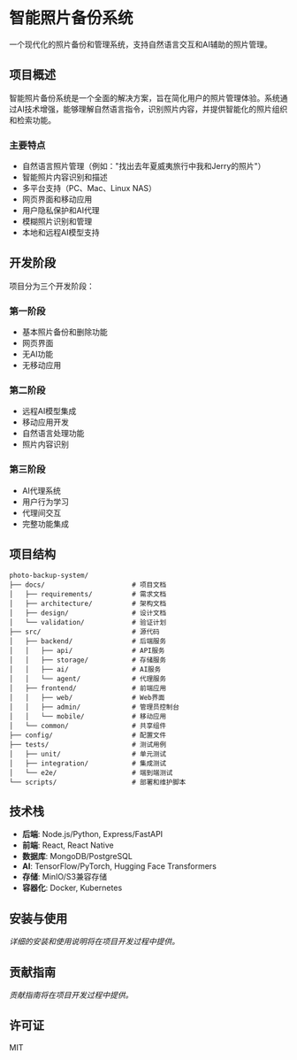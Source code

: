 # 智能照片备份系统

一个现代化的照片备份和管理系统，支持自然语言交互和AI辅助的照片管理。

## 项目概述

智能照片备份系统是一个全面的解决方案，旨在简化用户的照片管理体验。系统通过AI技术增强，能够理解自然语言指令，识别照片内容，并提供智能化的照片组织和检索功能。

### 主要特点

- 自然语言照片管理（例如："找出去年夏威夷旅行中我和Jerry的照片"）
- 智能照片内容识别和描述
- 多平台支持（PC、Mac、Linux NAS）
- 网页界面和移动应用
- 用户隐私保护和AI代理
- 模糊照片识别和管理
- 本地和远程AI模型支持

## 开发阶段

项目分为三个开发阶段：

### 第一阶段
- 基本照片备份和删除功能
- 网页界面
- 无AI功能
- 无移动应用

### 第二阶段
- 远程AI模型集成
- 移动应用开发
- 自然语言处理功能
- 照片内容识别

### 第三阶段
- AI代理系统
- 用户行为学习
- 代理间交互
- 完整功能集成

## 项目结构

```
photo-backup-system/
├── docs/                      # 项目文档
│   ├── requirements/          # 需求文档
│   ├── architecture/          # 架构文档
│   ├── design/                # 设计文档
│   └── validation/            # 验证计划
├── src/                       # 源代码
│   ├── backend/               # 后端服务
│   │   ├── api/               # API服务
│   │   ├── storage/           # 存储服务
│   │   ├── ai/                # AI服务
│   │   └── agent/             # 代理服务
│   ├── frontend/              # 前端应用
│   │   ├── web/               # Web界面
│   │   ├── admin/             # 管理员控制台
│   │   └── mobile/            # 移动应用
│   └── common/                # 共享组件
├── config/                    # 配置文件
├── tests/                     # 测试用例
│   ├── unit/                  # 单元测试
│   ├── integration/           # 集成测试
│   └── e2e/                   # 端到端测试
└── scripts/                   # 部署和维护脚本
```

## 技术栈

- **后端**: Node.js/Python, Express/FastAPI
- **前端**: React, React Native
- **数据库**: MongoDB/PostgreSQL
- **AI**: TensorFlow/PyTorch, Hugging Face Transformers
- **存储**: MinIO/S3兼容存储
- **容器化**: Docker, Kubernetes

## 安装与使用

*详细的安装和使用说明将在项目开发过程中提供。*

## 贡献指南

*贡献指南将在项目开发过程中提供。*

## 许可证

MIT